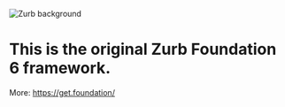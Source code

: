 ![Zurb background](https://get.foundation/assets/img/home-bg-01.svg)

# This is the original Zurb Foundation 6 framework.

More: https://get.foundation/